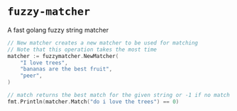# `fuzzy-matcher`

A fast golang fuzzy string matcher


```go
// New matcher creates a new matcher to be used for matching
// Note that this operation takes the most time
matcher := fuzzymatcher.NewMatcher(
    "I love trees",
    "bananas are the best fruit",
    "peer",
)

// match returns the best match for the given string or -1 if no match was found
fmt.Println(matcher.Match("do i love the trees") == 0)
```

